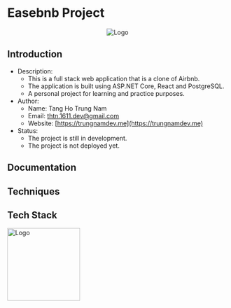 # Easebnb Project

<p align="center">
  <img src="https://github.com/thtn-dev/easebnb_backend/blob/refactor/domain-event/assets/logo-full.svg" alt="Logo">
</p>

## Introduction
- Description:
	- This is a full stack web application that is a clone of Airbnb.
	- The application is built using ASP.NET Core, React and PostgreSQL.
	- A personal project for learning and practice purposes.
- Author:
	- Name: Tang Ho Trung Nam
	- Email: thtn.1611.dev@gmail.com
	- Website: [https://trungnamdev.me](https://trungnamdev.me)
- Status: 	
	- The project is still in development.
	- The project is not deployed yet.

## Documentation

## Techniques

## Tech Stack

<p align="left" >
  <img width="166px" src="https://trungnamdev.me/assets/logo-light-DyBc02vJ.svg" alt="Logo">
</p>

